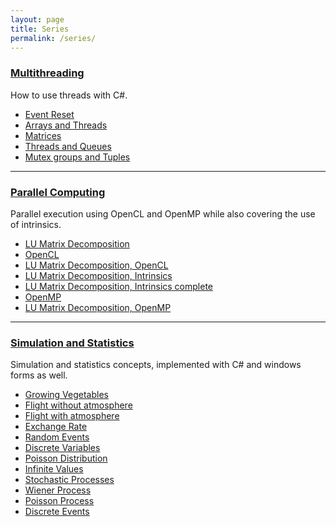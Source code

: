 ```yaml
---
layout: page
title: Series
permalink: /series/
---
```


### [Multithreading](./multithreading)
How to use threads with C#.
- [Event Reset](./multithreading/event-reset)
- [Arrays and Threads](./multithreading/arrays-and-threads)
- [Matrices](./multithreading/matrices)
- [Threads and Queues](./multithreading/threads-and-queues)
- [Mutex groups and Tuples](./multithreading/mutex-groups-and-tuples)

****

### [Parallel Computing](./parallel-computing)
Parallel execution using OpenCL and OpenMP while also covering the use of intrinsics.
- [LU Matrix Decomposition](./parallel-computing/lu-matrices-simple)
- [OpenCL](./parallel-computing/opencl)
- [LU Matrix Decomposition, OpenCL](./parallel-computing/lu-matrices-opencl)
- [LU Matrix Decomposition, Intrinsics](./parallel-computing/lu-matrices-intrinsics)
- [LU Matrix Decomposition, Intrinsics complete](./parallel-computing/lu-matrices-intrinsics-complete)
- [OpenMP](./parallel-computing/openmp)
- [LU Matrix Decomposition, OpenMP](./parallel-computing/lu-matrices-openmp)

****

### [Simulation and Statistics](./simulation-and-statistics)
Simulation and statistics concepts, implemented with C# and windows forms as well.
- [Growing Vegetables](./simulation-and-statistics/growing-vegetables)
- [Flight without atmosphere](./simulation-and-statistics/flight-without-atmosphere)
- [Flight with atmosphere](./simulation-and-statistics/flight-with-atmosphere)
- [Exchange Rate](./simulation-and-statistics/exchange-rate)
- [Random Events](./simulation-and-statistics/random-events)
- [Discrete Variables](./simulation-and-statistics/discrete-variables)
- [Poisson Distribution](./simulation-and-statistics/poisson-distribution)
- [Infinite Values](./simulation-and-statistics/infinite-values)
- [Stochastic Processes](./simulation-and-statistics/stochastic-processes)
- [Wiener Process](./simulation-and-statistics/wiener-process)
- [Poisson Process](./simulation-and-statistics/poisson-process)
- [Discrete Events](./simulation-and-statistics/discrete-events)
